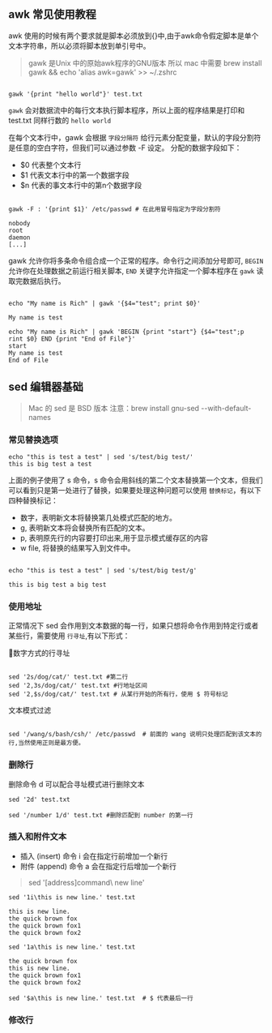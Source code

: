 ## awk 常见使用教程

awk 使用的时候有两个要求就是脚本必须放到{}中,由于awk命令假定脚本是单个文本字符串，所以必须将脚本放到单引号中。

> gawk 是Unix 中的原始awk程序的GNU版本 所以 mac 中需要 brew install gawk && echo 'alias awk=gawk' \>\> ~/.zshrc

```shell

gawk '{print "hello world"}' test.txt

```
`gawk` 会对数据流中的每行文本执行脚本程序，所以上面的程序结果是打印和 test.txt 同样行数的 `hello world`

在每个文本行中，gawk 会根据 `字段分隔符` 给行元素分配变量，默认的字段分割符是任意的空白字符，但我们可以通过参数 -F 设定。
分配的数据字段如下：

* $0 代表整个文本行
* $1 代表文本行中的第一个数据字段
* $n 代表的事文本行中的第n个数据字段

```shell

gawk -F : '{print $1}' /etc/passwd # 在此用冒号指定为字段分割符

nobody
root
daemon
[...]

```

gawk 允许你将多条命令组合成一个正常的程序。命令行之间添加分号即可, `BEGIN` 允许你在处理数据之前运行相关脚本, `END` 关键字允许指定一个脚本程序在 `gawk` 读取完数据后执行。

```shell

echo "My name is Rich" | gawk '{$4="test"; print $0}'

My name is test

echo "My name is Rich" | gawk 'BEGIN {print "start"} {$4="test";p
rint $0} END {print "End of File"}'
start
My name is test
End of File
```

## sed 编辑器基础

> Mac 的 sed 是 BSD 版本 注意：brew install gnu-sed --with-default-names

### 常见替换选项

```shell
echo "this is test a test" | sed 's/test/big test/'
this is big test a test
```

上面的例子使用了 s 命令，s 命令会用斜线的第二个文本替换第一个文本，但我们可以看到只是第一处进行了替换，如果要处理这种问题可以使用 `替换标记`，有以下四种替换标记：
* 数字，表明新文本将替换第几处模式匹配的地方。
* g, 表明新文本将会替换所有匹配的文本。
* p, 表明原先行的内容要打印出来,用于显示模式缓存区的内容
* w file, 将替换的结果写入到文件中。

```shell

echo "this is test a test" | sed 's/test/big test/g'

this is big test a big test

```

### 使用地址

正常情况下 sed 会作用到文本数据的每一行，如果只想将命令作用到特定行或者某些行，需要使用 `行寻址`,有以下形式：

数字方式的行寻址

```shell

sed '2s/dog/cat/' test.txt #第二行
sed '2,3s/dog/cat/' test.txt #行地址区间
sed '2,$s/dog/cat/' test.txt # 从某行开始的所有行，使用 $ 符号标记

```

文本模式过滤

```shell

sed '/wang/s/bash/csh/' /etc/passwd  # 前面的 wang 说明只处理匹配到该文本的行,当然使用正则是最方便。

```

### 删除行

删除命令 d 可以配合寻址模式进行删除文本

```shell
sed '2d' test.txt

sed '/number 1/d' test.txt #删除匹配到 number 的第一行
```

### 插入和附件文本

* 插入 (insert) 命令 i 会在指定行前增加一个新行
* 附件 (append) 命令 a 会在指定行后增加一个新行

> sed '[address]command\ new line'

```shell
sed '1i\this is new line.' test.txt

this is new line.
the quick brown fox
the quick brown fox1
the quick brown fox2

sed '1a\this is new line.' test.txt

the quick brown fox
this is new line.
the quick brown fox1
the quick brown fox2

sed '$a\this is new line.' test.txt  # $ 代表最后一行

```

### 修改行


